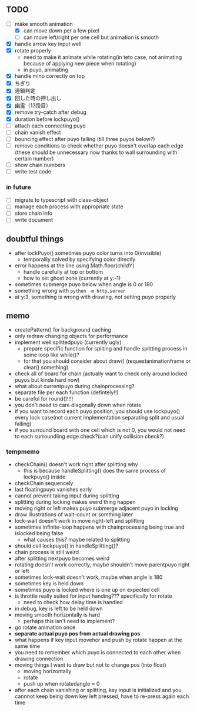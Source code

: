 ## TODO
- [ ] make smooth animation
  - [x] can move down per a few pixel
  - [ ] can move left/right per one cell but animation is smooth 
- [x] handle arrow key input well
- [x] rotate properly
  - need to make it animate while rotating(in teto case, not animating because of applying new piece when rotating)
  - in puyo, animating
- [x] handle mino correctly on top
- [x] ちぎり
- [x] 連鎖判定
- [x] 回した時の押し出し
- [x] 幽霊（13段目）
- [x] remove try-catch after debug
- [x] duration before lockpuyo()
- [ ] attach each connecting puyo
- [ ] chain vanish effect
- [ ] bouncing effect after puyo falling (till three puyos below?)
- [ ] remove conditions to check whether puyo doesn't overlap each edge (these should be unnecessary now thanks to wall surrounding with certain number)
- [ ] show chain numbers
- [ ] write test code
### in future
- [ ] migrate to typescript with class-object
- [ ] manage each process with appropriate state
- [ ] store chain info
- [ ] write document

## doubtful things
- after lockPuyo() sometimes puyo color turns into 0(invisible)
  - temporalily solved by specifying color directly
- error happens at the line using Math.floor(childY) 
  - handle carefully at top or bottom
  - how to set ghost zone (currently at y:-1)
- sometimes submerge puyo below when angle is 0 or 180
- something wrong with `python -m http.server`
- at y:3, something is wrong with drawing, not setting puyo properly

## memo
- createPattern() for background caching
- only redraw changing objects for performance
- implement well splittedpuyo (currently ugly)
  - prepare specific function for spliting and handle splitting process in some loop like while()?
  - for that you should consider about draw() (requestanimationframe or clear() something)
- check all of board for chain (actually want to check only around locked puyos but kinda hard now)
- what about currentpuyo during chainprocessing?
- separate file per each function (defintely!!)
- be careful for round()!!!!
- you don't need to care diagonally down when rotate
- if you want to record each puyo position, you should use lockpuyo() every lock case(not current implementation separating split and usual falling)
- if you surround board with one cell which is not 0, you would not need to each surroundiing edge check?(can unify collision check?)
### tempmemo
- checkChain() doesn't work right after splitting why
  - this is because handleSplitting() does the same process of lockpuyo() inside 
- checkChain sequencely
- last floatingpuyo vanishes early
- cannot prevent taking input during splitting
- splitting during locking makes weird thing happen
- moving right or left makes puyo submerge adjacent puyo in locking
- draw illustrations of wait-count or somthing later
- lock-wait doesn't work in move right-left and splitting
- sometimes infinite-loop happens with chainprocessing being true and islocked being false
  - what causes this? maybe related to splitting
- should call lockpuyo() in handleSplitting()?
- chain process is still weird
- after splitting nextpuyo becomes weird
- rotating doesn't work correctly, maybe shouldn't move parentpuyo right or left
- sometimes lock-wait doesn't work, maybe when angle is 180
- sometimes key is held down 
- sometimes puyo is locked where is one up on expected cell
- is throttle really suited for input handing??? specifically for rotate
   - need to check how delay time is handled
- in debug, key is left to be held down
- moving smooth horizontally is hard
  - perhaps this isn't need to implement?
- go rotate animation once
- **separate actual puyo pos from actual drawing pos**
- what happens if key input movehor and push by rotate happen at the same time
- you need to remember which puyo is connected to each other when drawing connection
- moving things I want to draw but not to change pos (into float)
  - moving horizontally
  - rotate
  - push up when rotatedangle = 0
- after each chain vanishing or splitting, key input is initialized and you cannnot keep being down key left pressed, have to re-press again each time
